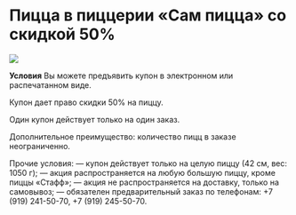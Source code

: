 # Пицца в пиццерии «Сам пицца» со скидкой 50%
![](https://st.biglion.ru/c/w/672/h/378/cfs25/deal_offer/da/d0/dad04c6427374915c46dcda728ee1c84.jpg)

**Условия**
Вы можете предъявить купон в электронном или распечатанном виде.

Купон дает право скидки 50% на пиццу.

Один купон действует только на один заказ.

Дополнительное преимущество: количество пицц в заказе неограниченно.

Прочие условия:
— купон действует только на целую пиццу (42 см, вес: 1050 г);
— акция распространяется на любую большую пиццу, кроме пиццы «Стафф»;
— акция не распространяется на доставку, только на самовывоз;
— обязателен предварительный заказ по телефонам: +7 (919) 241-50-70, +7 (919) 245-50-70.
